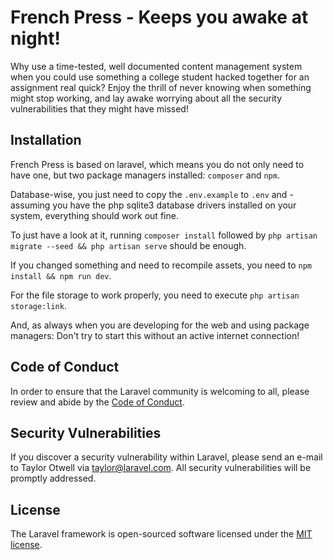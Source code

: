 # French Press - Keeps you awake at night!

Why use a time-tested, well documented content management system when you could use something a college student hacked together for an assignment real quick?
Enjoy the thrill of never knowing when something might stop working, and lay awake worrying about all the security vulnerabilities that they might have missed!


## Installation
French Press is based on laravel, which means you do not only need to have one, but two package managers installed: `composer` and `npm`.

Database-wise, you just need to copy the `.env.example` to `.env` and - assuming you have the php sqlite3 database drivers installed on your system, everything should work out fine.

To just have a look at it, running `composer install` followed by `php artisan migrate --seed && php artisan serve` should be enough.

If you changed something and need to recompile assets, you need to `npm install && npm run dev`.

For the file storage to work properly, you need to execute `php artisan storage:link`.

And, as always when you are developing for the web and using package managers: Don't try to start this without an active internet connection!

## Code of Conduct

In order to ensure that the Laravel community is welcoming to all, please review and abide by the [Code of Conduct](https://laravel.com/docs/contributions#code-of-conduct).

## Security Vulnerabilities

If you discover a security vulnerability within Laravel, please send an e-mail to Taylor Otwell via [taylor@laravel.com](mailto:taylor@laravel.com). All security vulnerabilities will be promptly addressed.

## License

The Laravel framework is open-sourced software licensed under the [MIT license](https://opensource.org/licenses/MIT).
